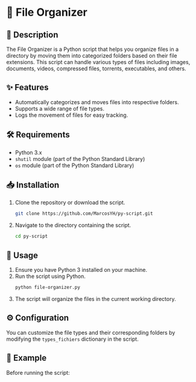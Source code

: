 # 📂 File Organizer

## 📄 Description

The File Organizer is a Python script that helps you organize files in a directory by moving them into categorized folders based on their file extensions. This script can handle various types of files including images, documents, videos, compressed files, torrents, executables, and others.

## ✨ Features

- Automatically categorizes and moves files into respective folders.
- Supports a wide range of file types.
- Logs the movement of files for easy tracking.

## 🛠️ Requirements

- Python 3.x
- `shutil` module (part of the Python Standard Library)
- `os` module (part of the Python Standard Library)

## 📥 Installation

1. Clone the repository or download the script.
   ```sh
   git clone https://github.com/MarcosYH/py-script.git
   ```
2. Navigate to the directory containing the script.
   ```sh
   cd py-script
   ```

## 🚀 Usage

1. Ensure you have Python 3 installed on your machine.
2. Run the script using Python.
   ```sh
   python file-organizer.py
   ```
3. The script will organize the files in the current working directory.

## ⚙️ Configuration

You can customize the file types and their corresponding folders by modifying the `types_fichiers` dictionary in the script.

## 📝 Example

Before running the script:
